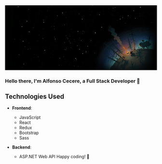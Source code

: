 ![Image Description](/images/wallpaper.jpg)
### Hello there, I'm Alfonso Cecere, a Full Stack Developer 👋

## Technologies Used
- **Frontend**:
  - JavaScript
  - React
  - Redux
  - Bootstrap
  - Sass

- **Backend**:
  - ASP.NET Web API
Happy coding! 🚀
